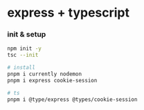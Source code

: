 # express + typescript

### init & setup

```bash
npm init -y
tsc --init

# install
pnpm i currently nodemon
pnpm i express cookie-session

# ts
pnpm i @type/express @types/cookie-session

```


